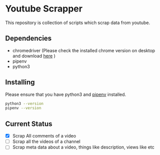 # Youtube Scrapper

This repository is collection of scripts which scrap data from youtube. 


## Dependencies
- chromedriver (Please check the installed chrome version on desktop and download [here](https://chromedriver.chromium.org/downloads) )
- pipenv
- python3

## Installing
Please ensure that you have python3 and [pipenv](https://pipenv-fork.readthedocs.io/en/latest/) installed.
```bash
python3 --version
pipenv --version

```

## Current Status
- [x] Scrap All comments of a video
- [ ] Scrap all the videos of a channel
- [ ] Scrap meta data about a video, things like description, views like etc